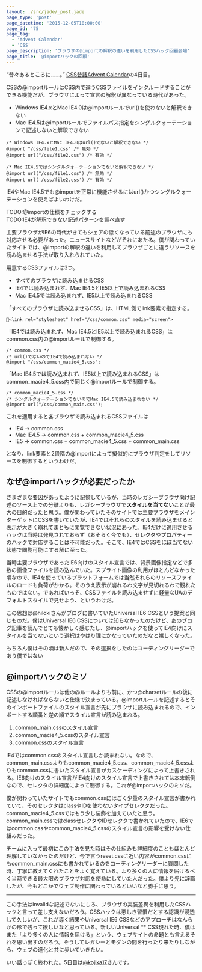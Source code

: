 ```yaml
---
layout: ./src/jade/_post.jade
page_type: 'post'
page_datetime: '2015-12-05T10:00:00'
page_id: '75'
page_tag:
  - 'Advent Calendar'
  - 'CSS'
page_description: 'ブラウザの@importの解釈の違いを利用したCSSハック回顧会場'
page_title: '@importハックの回顧'
---
```

“昔々あるところに……。” [CSS昔話Advent Calendar](http://www.adventar.org/calendars/723)の4日目。

CSSの@importルールはCSS内で違うCSSファイルをインクルードすることができる機能だが、ブラウザによって宣言の解釈が異なっている時代があった。

- Windows IE4.xとMac IE4.0は@importルールでurl()を使わないと解釈できない
- Mac IE4.5は@importルールでファイルパス指定をシングルクォーテーションで記述しないと解釈できない

<pre data-language="css"><code>/* Windows IE4.xとMac IE4.0はurl()でないと解釈できない */
@import "/css/file1.css" /* 無効 */
@import url("/css/file2.css") /* 有効 */

/* Mac IE4.5ではシングルクォーテーションでないと解釈できない */
@import url("/css/file1.css") /* 無効 */
@import url('/css/file2.css') /* 有効 */</code></pre>

IE4やMac IE4.5でも@importを正常に機能させるにはurl()かつシングルクォーテーションを使えばよいわけだ。

TODO:@importの仕様をチェックする  
TODO:IE4が解釈できない記述パターンを調べ直す

主要ブラウザがIE6の時代がきてもシェアの低くなっている前述のブラウザにも対応させる必要があった。ニュースサイトなどがそれにあたる。僕が関わっていたサイトでは、@importの解釈の違いを利用してブラウザごとに違うリソースを読み込ませる手法が取り入れられていた。

用意するCSSファイルは3つ。

- すべてのブラウザに読み込ませるCSS
- IE4では読み込まれず、Mac IE4.5とIE5以上で読み込まれるCSS
- Mac IE4.5では読み込まれず、IE5以上で読み込まれるCSS

「すべてのブラウザに読み込ませるCSS」は、HTML側でlink要素で指定する。

<pre data-language="html"><code>&lt;link rel="stylesheet" href="/css/common.css" media="screen"&gt;</code></pre>

「IE4では読み込まれず、Mac IE4.5とIE5以上で読み込まれるCSS」はcommon.css内の@importルールで制御する。

<pre data-language="css"><code>/* common.css */
/* url()でないのでIE4で読み込まれない */
@import "/css/common_macie4_5.css";</code></pre>

「Mac IE4.5では読み込まれず、IE5以上で読み込まれるCSS」はcommon_macie4_5.css内で同じく@importルールで制御する。

<pre data-language="css"><code>/* common_macie4_5.css */
/* シングルクォーテーションでないのでMac IE4.5で読み込まれない */
@import url("/css/common_main.css");</code></pre>

これを適用すると各ブラウザで読み込まれるCSSファイルは

- IE4 -> common.css
- Mac IE4.5 -> common.css + common_macie4_5.css
- IE5 -> common.css + common_macie4_5.css + common_main.css

となり、link要素と2段階の@importによって擬似的にブラウザ判定をしてリソースを制御するというわけだ。

## なぜ@importハックが必要だったか

さまざまな要因があったように記憶しているが、当時のレガシーブラウザ向け記述のソース上での分離よりも、レガシーブラウザで**スタイルを当てない**ことが最大の目的だったと思う。僕が関わっていたそのサイトでは主要ブラウザをメインターゲットにCSSを書いていたが、IE4ではそれらのスタイルを読み込ませると表示が大きく崩れてまともに閲覧できない状況にあった。IE4だけに適用させるハックは当時は発見されておらず（おそらく今でも）、セレクタやプロパティーのハックで対応することは不可能だった。そこで、IE4ではCSSをほぼ当てない状態で閲覧可能にする解に至った。

当時主要ブラウザであったIE6向けのスタイル宣言では、背景画像指定などで多数の画像ファイルを読み込んでいた。スプライト画像の利用がほとんどなかった頃なので、IE4を使っているプラットフォームでは当然それらのリソースファイルのロードも負荷がかかる。そのうえ表示が崩れるわ文字が見切れるわで観れたものではない。であればいっそ、CSSファイルを読み込ませずに軽量なUAのデフォルトスタイルで見せよう、というわけだ。

この思想は@hilokiさんがブログに書いていたUniversal IE6 CSSという提案と同じものだ。僕はUniversal IE6 CSSについては知らなかったのだけど、あのブログ記事を読んでとても懐かしく感じたし、@importハックを使ってIE4向けにスタイルを当てないという選択はやはり理にかなっていたのだなと嬉しくなった。

<aside>もちろん僕はその頃は新人だので、その選択をしたのはコーディングリーダーであり僕ではない</aside>

## @importハックのミソ

CSSの@importルールは他の@ルールよりも前に、かつ@charsetルールの後に記述しなければならないと仕様で決まっている。@importルールを記述するとそのインポートファイルのスタイル宣言が先にブラウザに読み込まれるので、インポートする順番と逆の順でスタイル宣言が読み込まれる。

1. common_main.cssのスタイル宣言
2. common_macie4_5.cssのスタイル宣言
3. common.cssのスタイル宣言

IE4ではcommon.cssのスタイル宣言しか読まれない。なので、common_main.cssよりもcommon_macie4_5.css、common_macie4_5.cssよりもcommon.cssに書いたスタイル宣言がカスケーディングによって上書きされる。IE6向けのスタイル宣言がIE4向けのスタイル宣言で上書きされては本末転倒なので、セレクタの詳細度によって制御する。これが@importハックのミソだ。

僕が関わっていたサイトでもcommon.cssにはごく少量のスタイル宣言が書かれていて、そのセレクタはclassやIDを使わないタイプセレクタだった。common_macie4_5.cssではもう少し装飾を加えていたと思う。common_main.cssではclassセレクタやIDセレクタで書かれていたので、IE6ではcommon.cssやcommon_macie4_5.cssのスタイル宣言の影響を受けない仕組みだった。

チームに入って最初にこの手法を見た時はその仕組みも詳細度のこともほとんど理解していなかったのだけど、今で言うreset.cssに近い内容がcommon.cssにもcommon_main.cssにも書かれているのをコーディングリーダーに質問した時、丁寧に教えてくれたことをよく覚えている。より多くの人に情報を届けるべく当時できる最大限のブラウザ対応を使命にしていた人だった。僕より先に辞職したが、今もどこかでウェブ制作に関わっているといいなと勝手に思う。

---

この手法はinvalidな記述でないにしろ、ブラウザの実装差異を利用したCSSハックと言って差し支えないだろう。CSSハックは悪しき習慣だとする認識が浸透して久しいが、これが導く結果やUniversal IE6 CSSなどのアプローチはなんらかの形で残って欲しいなと思っている。新しいUniversal ** CSS現れた時、僕はまた「より多くの人に情報を届ける」という、ウェブサイトの命題とも言えるそれを思い出すのだろう。そうしてレガシーとモダンの間を行ったり来たりしながら、ウェブの進化と共に歩いていきたい。

いい話っぽく終われた。5日目は[@kojika17](http://www.adventar.org/users/3679)さんです。